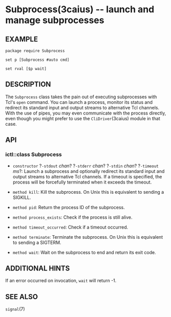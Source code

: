 Subprocess(3caius) -- launch and manage subprocesses
==============================================================================

## EXAMPLE

    package require Subprocess

    set p [Subprocess #auto cmd]

    set rval [$p wait]

## DESCRIPTION

The `Subprocess` class takes the pain out of executing subprocesses with Tcl's
`open` command. You can launch a process, monitor its status and redirect its
standard input and output streams to alternative Tcl channels. With the use of
pipes, you may even communicate with the process directly, even though you might
prefer to use the `CliDriver`(3caius) module in that case. 

## API

### ictl::class Subprocess

* `constructor` ?`-stdout` *chan*? ?`-stderr` *chan*? ?`-stdin` *chan*? ?`-timeout` *ms*?:
  Launch a subprocess and optionally redirect its standard input and output
  streams to alternative Tcl channels. If a timeout is specified, the process will
  be forcefully terminated when it exceeds the timeout.

* `method kill`:
  Kill the subprocess. On Unix this is equivalent to sending a SIGKILL.

* `method pid`:
  Return the process ID of the subprocess.

* `method process_exists`:
  Check if the process is still alive.

* `method timeout_occurred`:
  Check if a timeout occurred.

* `method terminate`:
  Terminate the subprocess. On Unix this is equivalent to sending a SIGTERM.

* `method wait`:
  Wait on the subprocess to end and return its exit code.

## ADDITIONAL HINTS

If an error occurred on invocation, `wait` will return -1.

## SEE ALSO

`signal`(7)

